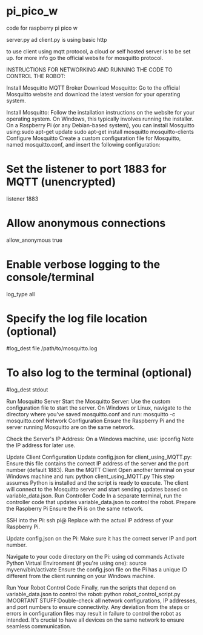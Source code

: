 # pi_pico_w
code for raspberry pi pico w

server.py ad client.py is using basic http

to use client using mqtt protocol, a cloud or self hosted server is to be set up. for more info go the official website for mosquitto protocol.

INSTRUCTIONS FOR NETWORKING AND RUNNING THE CODE TO CONTROL THE ROBOT:

Install Mosquitto MQTT Broker
Download Mosquitto: Go to the official Mosquitto website and download the latest version for your operating system.

Install Mosquitto: Follow the installation instructions on the website for your operating system. On Windows, this typically involves running the installer. On a Raspberry Pi (or any Debian-based system), you can install Mosquitto using:sudo apt-get update
sudo apt-get install mosquitto mosquitto-clients
Configure Mosquitto
Create a custom configuration file for Mosquitto, named mosquitto.conf, and insert the following configuration:
# Set the listener to port 1883 for MQTT (unencrypted)
listener 1883

# Allow anonymous connections
allow_anonymous true

# Enable verbose logging to the console/terminal
log_type all

# Specify the log file location (optional)
#log_dest file /path/to/mosquitto.log

# To also log to the terminal (optional)
#log_dest stdout


Run Mosquitto Server
Start the Mosquitto Server: Use the custom configuration file to start the server. On Windows or Linux, navigate to the directory where you've saved mosquitto.conf and run:
mosquitto -c mosquitto.conf
Network Configuration
Ensure the Raspberry Pi and the server running Mosquitto are on the same network.

Check the Server's IP Address: On a Windows machine, use:
ipconfig
Note the IP address for later use.

Update Client Configuration
Update config.json for client_using_MQTT.py: Ensure this file contains the correct IP address of the server and the port number (default 1883).
Run the MQTT Client
Open another terminal on your Windows machine and run:
python client_using_MQTT.py
This step assumes Python is installed and the script is ready to execute. The client will connect to the Mosquitto server and start sending updates based on variable_data.json.
Run Controller Code
In a separate terminal, run the controller code that updates variable_data.json to control the robot.
Prepare the Raspberry Pi
Ensure the Pi is on the same network.

SSH into the Pi:
ssh pi@<pi-ip-address>
Replace <pi-ip-address> with the actual IP address of your Raspberry Pi.

Update config.json on the Pi: Make sure it has the correct server IP and port number.

Navigate to your code directory on the Pi:
using cd commands
Activate Python Virtual Environment (if you're using one):
source myvenv/bin/activate
Ensure the config.json file on the Pi has a unique ID different from the client running on your Windows machine.

Run Your Robot Control Code
Finally, run the scripts that depend on variable_data.json to control the robot:
python robot_control_script.py
IMOORTANT STUFF:Double-check all network configurations, IP addresses, and port numbers to ensure connectivity.
Any deviation from the steps or errors in configuration files may result in failure to control the robot as intended.
It's crucial to have all devices on the same network to ensure seamless communication.

